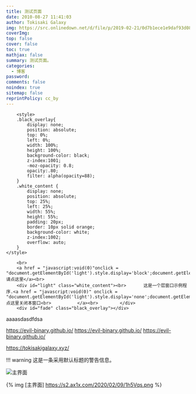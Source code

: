 ```yaml
---
title: 测试页面
date: 2010-08-27 11:41:03
author: Tokisaki Galaxy
img: https://src.onlinedown.net/d/file/p/2019-02-21/0d7b1ece1e9daf93d082fadc8fdbcbdf.jpg
coverImg:
top: false
cover: false
toc: true
mathjax: false
summary: 测试页面。
categories:
  - 博客
password:
comments: false
noindex: true
sitemap: false
reprintPolicy: cc_by
---
```


        <style>
        .black_overlay{
            display: none;
            position: absolute;
            top: 0%;
            left: 0%;
            width: 100%;
            height: 100%;
            background-color: black;
            z-index:1001;
            -moz-opacity: 0.8;
            opacity:.80;
            filter: alpha(opacity=88);
        }
        .white_content {
            display: none;
            position: absolute;
            top: 25%;
            left: 25%;
            width: 55%;
            height: 55%;
            padding: 20px;
            border: 10px solid orange;
            background-color: white;
            z-index:1002;
            overflow: auto;
        }
    </style>
    
        <br>
        <a href = "javascript:void(0)"onclick = "document.getElementById('light').style.display='block';document.getElementById('fade').style.display='block'">请点这里</a><br>
        <div id="light" class="white_content"><br>　　　　这是一个层窗口示例程序.<a href = "javascript:void(0)" onclick = "document.getElementById('light').style.display='none';document.getElementById('fade').style.display='none'">点这里关闭本窗口<br>　　　　　　</a><br>　　　　　</div>
        <div id="fade" class="black_overlay"></div>

aaaasdasdfdsa

https://evil-binary.github.io/
https://evil-binary.github.io/
https://evil-binary.github.io/

https://tokisakigalaxy.xyz/

<link rel="stylesheet" href="https://cdn.bootcss.com/aplayer/1.10.1/APlayer.min.css">
<div id="aplayer"></div>
<script src="https://cdn.bootcss.com/aplayer/1.10.1/APlayer.min.js"></script>
<script>const ap = new APlayer({    container: document.getElementById('aplayer'),
    audio: [{
        name: 'Renegade',
        artist: '塞壬唱片-MSR',
        url: 'http://music.163.com/song/media/outer/url?id=1444493657.mp3',
        cover: 'http://p1.music.126.net/qKU7UETrrdH-x7cZf-FfIw==/109951164949003058.jpg'
    }]});</script>

!!! warning
    这是一条采用默认标题的警告信息。

![主界面](https://s2.ax1x.com/2020/02/09/1h5Vqs.png)


{% img [主界面] https://s2.ax1x.com/2020/02/09/1h5Vqs.png %}

